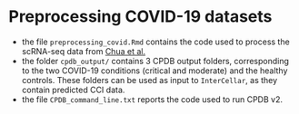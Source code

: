 # Preprocessing COVID-19 datasets

* the file `preprocessing_covid.Rmd` contains the code used to process the scRNA-seq data from [Chua et al.](https://www.nature.com/articles/s41587-020-0602-4)
* the folder `cpdb_output/` contains 3 CPDB output folders, corresponding to the two COVID-19 conditions (critical and moderate) and the healthy controls. These folders can be used as input to `InterCellar`, as they contain predicted CCI data.
* the file `CPDB_command_line.txt` reports the code used to run CPDB v2.